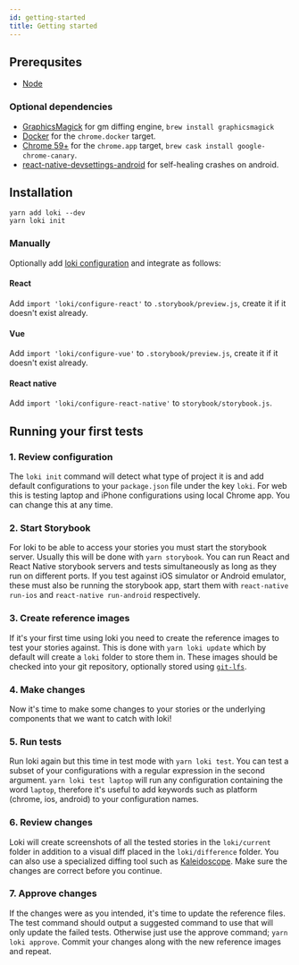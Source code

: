 ```yaml
---
id: getting-started
title: Getting started
---
```


## Prerequsites

- [Node](https://nodejs.org/)

### Optional dependencies

- [GraphicsMagick](http://www.graphicsmagick.org) for gm diffing engine, `brew install graphicsmagick`
- [Docker](https://www.docker.com/community-edition#/download) for the `chrome.docker` target.
- [Chrome 59+](https://www.google.se/chrome/browser/desktop/) for the `chrome.app` target, `brew cask install google-chrome-canary`.
- [react-native-devsettings-android](https://github.com/jhen0409/react-native-devsettings-android) for self-healing crashes on android.

## Installation

```
yarn add loki --dev
yarn loki init
```

### Manually

Optionally add [loki configuration](/configuration.html) and integrate as follows:

#### React

Add `import 'loki/configure-react'` to `.storybook/preview.js`, create it if it doesn't exist already.

#### Vue

Add `import 'loki/configure-vue'` to `.storybook/preview.js`, create it if it doesn't exist already.

#### React native

Add `import 'loki/configure-react-native'` to `storybook/storybook.js`.

## Running your first tests

### 1. Review configuration

The `loki init` command will detect what type of project it is and add default configurations to your `package.json` file under the key `loki`. For web this is testing laptop and iPhone configurations using local Chrome app. You can change this at any time.

### 2. Start Storybook

For loki to be able to access your stories you must start the storybook server. Usually this will be done with `yarn storybook`. You can run React and React Native storybook servers and tests simultaneously as long as they run on different ports. If you test against iOS simulator or Android emulator, these must also be running the storybook app, start them with `react-native run-ios` and `react-native run-android` respectively.

### 3. Create reference images

If it's your first time using loki you need to create the reference images to test your stories against. This is done with `yarn loki update` which by default will create a `loki` folder to store them in. These images should be checked into your git repository, optionally stored using [`git-lfs`](https://git-lfs.github.com).

### 4. Make changes

Now it's time to make some changes to your stories or the underlying components that we want to catch with loki!

### 5. Run tests

Run loki again but this time in test mode with `yarn loki test`. You can test a subset of your configurations with a regular expression in the second argument. `yarn loki test laptop` will run any configuration containing the word `laptop`, therefore it's useful to add keywords such as platform (chrome, ios, android) to your configuration names.

### 6. Review changes

Loki will create screenshots of all the tested stories in the `loki/current` folder in addition to a visual diff placed in the `loki/difference` folder. You can also use a specialized diffing tool such as [Kaleidoscope](https://www.kaleidoscopeapp.com). Make sure the changes are correct before you continue.

### 7. Approve changes

If the changes were as you intended, it's time to update the reference files. The test command should output a suggested command to use that will only update the failed tests. Otherwise just use the approve command; `yarn loki approve`. Commit your changes along with the new reference images and repeat.
